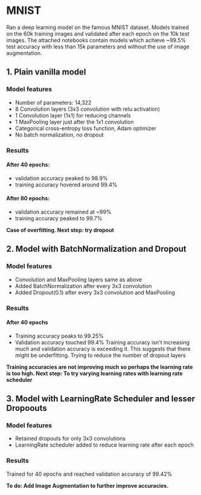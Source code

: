 # MNIST
Ran a deep learning model on the famous MNIST dataset. Models trained on the 60k training images and validated after each epoch on the 10k test images. The attached notebooks contain models which achieve ~99.5% test accuracy with less than 15k parameters and without the use of image augmentation.

## 1. Plain vanilla model
### Model features
* Number of parameters: 14,322
* 8 Convolution layers (3x3 convolution with relu activation)
* 1 Convolution layer (1x1) for reducing channels 
* 1 MaxPooling layer just after the 1x1 convolution
* Categorical cross-entropy loss function, Adam optimizer 
* No batch normalization, no dropout

### Results
#### After 40 epochs:
* validation accuracy peaked to 98.9%
* training accuracy hovered around 99.4%

#### After 80 epochs:
* validation accuracy remained at ~99%
* training accuracy peaked to 99.7%

**Case of overfitting. Next step: try dropout**

## 2. Model with BatchNormalization and Dropout
### Model features
* Convolution and MaxPooling layers same as above
* Added BatchNormalization after every 3x3 convolution
* Added Dropout(0.1) after every 3x3 convolution and MaxPooling

### Results
#### After 40 epochs
* Training accuracy peaks to 99.25%
* Validation accuracy touched 99.4%
Training accuracy isn't increasing much and validation accuracy is exceeding it. This suggests that there might be underfitting. Trying to reduce the number of dropout layers

**Training accuracies are not improving much so perhaps the learning rate is too high. Next step: To try varying learning rates with learning rate scheduler**

## 3. Model with LearningRate Scheduler and lesser Dropoouts
### Model features
* Retained dropouts for only 3x3 convolutions
* LearningRate scheduler added to reduce learning rate after each epoch
### Results
Trained for 40 epochs and reached validation accuracy of 99.42%


**To do: Add Image Augmentation to further improve accuracies.**

